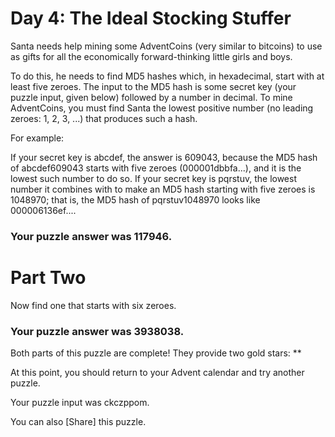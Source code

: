 #  Day 4: The Ideal Stocking Stuffer 
Santa needs help mining some AdventCoins (very similar to bitcoins) to use as gifts for all the economically forward-thinking little girls and boys.

To do this, he needs to find MD5 hashes which, in hexadecimal, start with at least five zeroes. The input to the MD5 hash is some secret key (your puzzle input, given below) followed by a number in decimal. To mine AdventCoins, you must find Santa the lowest positive number (no leading zeroes: 1, 2, 3, ...) that produces such a hash.

For example:

If your secret key is abcdef, the answer is 609043, because the MD5 hash of abcdef609043 starts with five zeroes (000001dbbfa...), and it is the lowest such number to do so.
If your secret key is pqrstuv, the lowest number it combines with to make an MD5 hash starting with five zeroes is 1048970; that is, the MD5 hash of pqrstuv1048970 looks like 000006136ef....
### Your puzzle answer was 117946.

#  Part Two 
Now find one that starts with six zeroes.

### Your puzzle answer was 3938038.

Both parts of this puzzle are complete! They provide two gold stars: **

At this point, you should return to your Advent calendar and try another puzzle.

Your puzzle input was ckczppom.

You can also [Share] this puzzle.